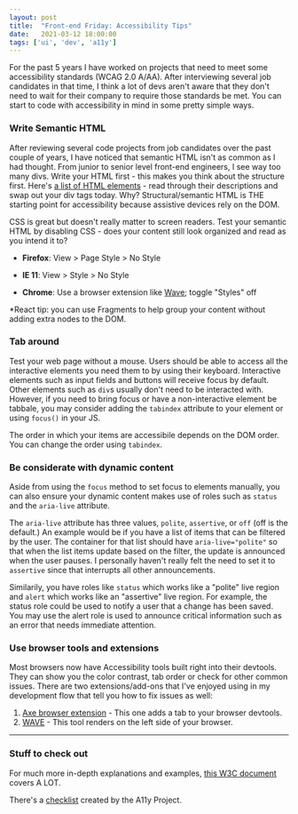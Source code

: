 ```yaml
---
layout: post
title:  "Front-end Friday: Accessibility Tips"
date:   2021-03-12 18:00:00
tags: ['ui', 'dev', 'a11y']
---
```


For the past 5 years I have worked on projects that need to meet some accessibility standards (WCAG 2.0 A/AA). After interviewing several job candidates in that time, I think a lot of devs aren't aware that they don't need to wait for their company to require those standards be met. You can start to code with accessibility in mind in some pretty simple ways.

### Write Semantic HTML

After reviewing several code projects from job candidates over the past couple of years, I have noticed that semantic HTML isn't as common as I had thought. From junior to senior level front-end engineers, I see way too many divs. Write your HTML first - this makes you think about the structure first. Here's <a href="https://developer.mozilla.org/en-US/docs/Web/HTML/Element" target="_blank">a list of HTML elements</a> - read through their descriptions and swap out your div tags today. Why? Structural/semantic HTML is THE starting point for accessibility because assistive devices rely on the DOM.

CSS is great but doesn't really matter to screen readers. Test your semantic HTML by disabling CSS - does your content still look organized and read as you intend it to?

- **Firefox**: View > Page Style > No Style

- **IE 11**: View > Style > No Style

- **Chrome**: Use a browser extension like <a href="https://chrome.google.com/webstore/detail/wave-evaluation-tool/jbbplnpkjmmeebjpijfedlgcdilocofh/related?hl=en-US" target="_blank">Wave</a>; toggle "Styles" off

*React tip: you can use Fragments to help group your content without adding extra nodes to the DOM.

### Tab around

Test your web page without a mouse. Users should be able to access all the interactive elements you need them to by using their keyboard. Interactive elements such as input fields and buttons will receive focus by default. Other elements such as `div`s usually don't need to be interacted with. However, if you need to bring focus or have a non-interactive element be tabbale, you may consider adding the `tabindex` attribute to your element or using `focus()` in your JS.

The order in which your items are accessibile depends on the DOM order. You can change the order using `tabindex`.

### Be considerate with dynamic content

Aside from using the `focus` method to set focus to elements manually, you can also ensure your dynamic content makes use of roles such as `status` and the `aria-live` attribute. 

The `aria-live` attribute has three values, `polite`, `assertive`, or `off` (off is the default.) An example would be if you have a list of items that can be filtered by the user. The container for that list should have `aria-live="polite"` so that when the list items update based on the filter, the update is announced when the user pauses. I personally haven't really felt the need to set it to `assertive` since that interrupts all other announcements.

Similarily, you have roles like `status` which works like a "polite" live region and `alert` which works like an "assertive" live region. For example, the status role could be used to notify a user that a change has been saved. You may use the alert role is used to announce critical information such as an error that needs immediate attention.
### Use browser tools and extensions

Most browsers now have Accessibility tools built right into their devtools. They can show you the color contrast, tab order or check for other common issues. There are two extensions/add-ons that I've enjoyed using in my development flow that tell you how to fix issues as well:

1. <a href="https://www.deque.com/axe/browser-extensions/" target="_blank">Axe browser extension</a> - This one adds a tab to your browser devtools.
2. <a href="https://wave.webaim.org/extension/" target="_blank">WAVE</a> - This tool renders on the left side of your browser.

___
### Stuff to check out

For much more in-depth explanations and examples, <a href="https://www.w3.org/TR/wai-aria-practices-1.1/#aria_ex" target="_blank">this W3C document</a> covers A LOT.

There's a <a href="https://www.a11yproject.com/checklist/" target="_blank">checklist</a> created by the A11y Project.